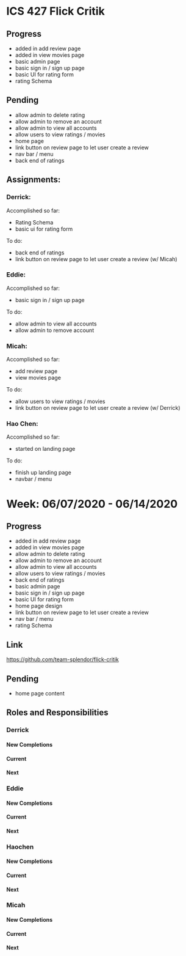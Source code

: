 # ICS 427 Flick Critik

## Progress
- added in add review page
- added in view movies page
- basic admin page
- basic sign in / sign up page
- basic UI for rating form
- rating Schema

## Pending
- allow admin to delete rating
- allow admin to remove an account
- allow admin to view all accounts
- allow users to view ratings / movies
- home page
- link button on review page to let user create a review
- nav bar / menu
- back end of ratings

## Assignments:

### Derrick:

Accomplished so far:
- Rating Schema
- basic ui for rating form

To do:
- back end of ratings
- link button on review page to let user create a review (w/ Micah)

### Eddie: 

Accomplished so far:
- basic sign in / sign up page

To do: 
- allow admin to view all accounts
- allow admin to remove account

### Micah: 

Accomplished so far:
- add review page
- view movies page

To do:
- allow users to view ratings / movies
- link button on review page to let user create a review (w/ Derrick)

### Hao Chen: 

Accomplished so far:
- started on landing page

To do: 

- finish up landing page
- navbar / menu

# Week: 06/07/2020 - 06/14/2020

## Progress
- added in add review page
- added in view movies page
- allow admin to delete rating
- allow admin to remove an account
- allow admin to view all accounts
- allow users to view ratings / movies
- back end of ratings
- basic admin page
- basic sign in / sign up page
- basic UI for rating form
- home page design
- link button on review page to let user create a review
- nav bar / menu
- rating Schema

## Link
https://github.com/team-splendor/flick-critik

## Pending
- home page content 

## Roles and Responsibilities

### Derrick

#### New Completions
#### Current
#### Next

### Eddie

#### New Completions
#### Current
#### Next

### Haochen

#### New Completions
#### Current
#### Next

### Micah

#### New Completions
#### Current
#### Next

